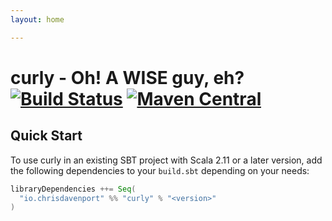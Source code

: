 ```yaml
---
layout: home

---
```


# curly - Oh! A WISE guy, eh? [![Build Status](https://travis-ci.com/ChristopherDavenport/curly.svg?branch=master)](https://travis-ci.com/ChristopherDavenport/curly) [![Maven Central](https://maven-badges.herokuapp.com/maven-central/io.chrisdavenport/curly_2.12/badge.svg)](https://maven-badges.herokuapp.com/maven-central/io.chrisdavenport/curly_2.12)

## Quick Start

To use curly in an existing SBT project with Scala 2.11 or a later version, add the following dependencies to your
`build.sbt` depending on your needs:

```scala
libraryDependencies ++= Seq(
  "io.chrisdavenport" %% "curly" % "<version>"
)
```